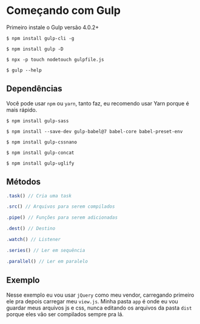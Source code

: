 # Começando com Gulp
Primeiro instale o Gulp versão 4.0.2+
```
$ npm install gulp-cli -g
```
```
$ npm install gulp -D
```
```
$ npx -p touch nodetouch gulpfile.js
```
```
$ gulp --help
```

## Dependências

Você pode usar `npm` ou `yarn`, tanto faz, eu recomendo usar Yarn porque é mais rápido.
```
$ npm install gulp-sass
```
```
$ npm install --save-dev gulp-babel@7 babel-core babel-preset-env
```
```
$ npm install gulp-cssnano
```
```
$ npm install gulp-concat
```
```
$ npm install gulp-uglify
```

## Métodos

```js 
.task() // Cria uma task
```
```js
.src() // Arquivos para serem compilados
```
```js 
.pipe() // Funções para serem adicionadas
```
```js 
.dest() // Destino
```
```js 
.watch() // Listener
```
```js 
.series() // Ler em sequência
```
```js 
.parallel() // Ler em paralelo
```

## Exemplo
Nesse exemplo eu vou usar ```jQuery``` como meu vendor, carregando primeiro ele pra depois carregar meu ```view.js```.
Minha pasta ```app``` é onde eu vou guardar meus arquivos js e css, nunca editando os arquivos da pasta ```dist``` porque eles vão ser compilados sempre pra lá.


